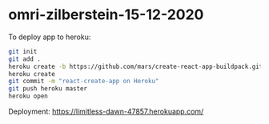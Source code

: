 # omri-zilberstein-15-12-2020

To deploy app to heroku:

```bash
git init
git add .
heroku create -b https://github.com/mars/create-react-app-buildpack.git
heroku create
git commit -m "react-create-app on Heroku"
git push heroku master
heroku open
```

Deployment:
https://limitless-dawn-47857.herokuapp.com/
